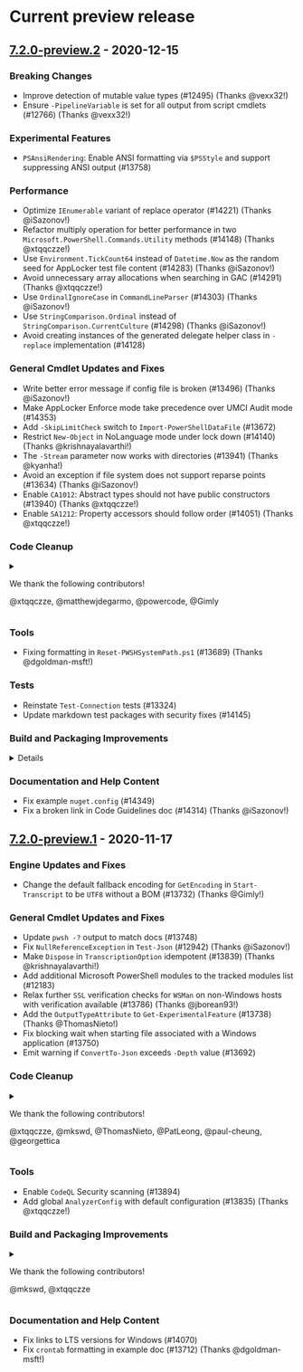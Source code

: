 # Current preview release

## [7.2.0-preview.2] - 2020-12-15

### Breaking Changes

- Improve detection of mutable value types (#12495) (Thanks @vexx32!)
- Ensure `-PipelineVariable` is set for all output from script cmdlets (#12766) (Thanks @vexx32!)

### Experimental Features

- `PSAnsiRendering`: Enable ANSI formatting via `$PSStyle` and support suppressing ANSI output (#13758)

### Performance

- Optimize `IEnumerable` variant of replace operator (#14221) (Thanks @iSazonov!)
- Refactor multiply operation for better performance in two `Microsoft.PowerShell.Commands.Utility` methods (#14148) (Thanks @xtqqczze!)
- Use `Environment.TickCount64` instead of `Datetime.Now` as the random seed for AppLocker test file content (#14283) (Thanks @iSazonov!)
- Avoid unnecessary array allocations when searching in GAC (#14291) (Thanks @xtqqczze!)
- Use `OrdinalIgnoreCase` in `CommandLineParser` (#14303) (Thanks @iSazonov!)
- Use `StringComparison.Ordinal` instead of `StringComparison.CurrentCulture` (#14298) (Thanks @iSazonov!)
- Avoid creating instances of the generated delegate helper class in `-replace` implementation (#14128)

### General Cmdlet Updates and Fixes

- Write better error message if config file is broken (#13496) (Thanks @iSazonov!)
- Make AppLocker Enforce mode take precedence over UMCI Audit mode (#14353)
- Add `-SkipLimitCheck` switch to `Import-PowerShellDataFile` (#13672)
- Restrict `New-Object` in NoLanguage mode under lock down (#14140) (Thanks @krishnayalavarthi!)
- The `-Stream` parameter now works with directories (#13941) (Thanks @kyanha!)
- Avoid an exception if file system does not support reparse points (#13634) (Thanks @iSazonov!)
- Enable `CA1012`: Abstract types should not have public constructors (#13940) (Thanks @xtqqczze!)
- Enable `SA1212`: Property accessors should follow order (#14051) (Thanks @xtqqczze!)

### Code Cleanup

<details>

<summary>

<p>We thank the following contributors!</p>
<p>@xtqqczze, @matthewjdegarmo, @powercode, @Gimly</p>

</summary>

<ul>
<li>Enable <code>SA1007</code>: Operator keyword should be followed by space (#14130) (Thanks @xtqqczze!)</li>
<li>Expand <code>where</code> alias to <code>Where-Object</code> in <code>Reset-PWSHSystemPath.ps1</code> (#14113) (Thanks @matthewjdegarmo!)</li>
<li>Fix whitespace issues (#14092) (Thanks @xtqqczze!)</li>
<li>Add <code>StyleCop.Analyzers</code> package (#13963) (Thanks @xtqqczze!)</li>
<li>Enable <code>IDE0041</code>: <code>UseIsNullCheck</code> (#14041) (Thanks @xtqqczze!)</li>
<li>Enable <code>IDE0082</code>: <code>ConvertTypeOfToNameOf</code> (#14042) (Thanks @xtqqczze!)</li>
<li>Remove unnecessary usings part 4 (#14023) (Thanks @xtqqczze!)</li>
<li>Fix <code>PriorityAttribute</code> name (#14094) (Thanks @xtqqczze!)</li>
<li>Enable nullable: <code>System.Management.Automation.Interpreter.IBoxableInstruction</code> (#14165) (Thanks @powercode!)</li>
<li>Enable nullable: <code>System.Management.Automation.Provider.IDynamicPropertyProvider</code> (#14167) (Thanks @powercode!)</li>
<li>Enable nullable: <code>System.Management.Automation.Language.IScriptExtent</code> (#14179) (Thanks @powercode!)</li>
<li>Enable nullable: <code>System.Management.Automation.Language.ICustomAstVisitor2</code> (#14192) (Thanks @powercode!)</li>
<li>Enable nullable: <code>System.Management.Automation.LanguagePrimitives.IConversionData</code> (#14187) (Thanks @powercode!)</li>
<li>Enable nullable: <code>System.Automation.Remoting.Client.IWSManNativeApiFacade</code> (#14186) (Thanks @powercode!)</li>
<li>Enable nullable: <code>System.Management.Automation.Language.ISupportsAssignment</code> (#14180) (Thanks @powercode!)</li>
<li>Enable nullable: <code>System.Management.Automation.ICommandRuntime2</code> (#14183) (Thanks @powercode!)</li>
<li>Enable nullable: <code>System.Management.Automation.IOutputProcessingState</code> (#14175) (Thanks @powercode!)</li>
<li>Enable nullable: <code>System.Management.Automation.IJobDebugger</code> (#14174) (Thanks @powercode!)</li>
<li>Enable nullable: <code>System.Management.Automation.Interpreter.IInstructionProvider</code> (#14173) (Thanks @powercode!)</li>
<li>Enable nullable: <code>System.Management.Automation.IHasSessionStateEntryVisibility</code> (#14169) (Thanks @powercode!)</li>
<li>Enable nullable: <code>System.Management.Automation.Tracing.IEtwEventCorrelator</code> (#14168) (Thanks @powercode!)</li>
<li>Fix syntax error in Windows packaging script (#14377)</li>
<li>Remove redundant local assignment in <code>AclCommands</code> (#14358) (Thanks @xtqqczze!)</li>
<li>Enable nullable: <code>System.Management.Automation.Language.IAstPostVisitHandler</code> (#14164) (Thanks @powercode!)</li>
<li>Enable nullable: <code>System.Management.Automation.IModuleAssemblyInitializer</code> (#14158) (Thanks @powercode!)</li>
<li>Use <code>Microsoft.PowerShell.MarkdownRender</code> package from <code>nuget.org</code> (#14090)</li>
<li>Replace <code>GetFiles</code> in <code>TestModuleManifestCommand</code> (#14317) (Thanks @xtqqczze!)</li>
<li>Enable nullable: <code>System.Management.Automation.Provider.IContentWriter</code> (#14152) (Thanks @powercode!)</li>
<li>Simplify getting Encoding in <code>TranscriptionOption.FlushContentToDisk</code> (#13910) (Thanks @Gimly!)</li>
<li>Mark applicable structs as <code>readonly</code> and use <code>in</code>-modifier (#13919) (Thanks @xtqqczze!)</li>
<li>Enable nullable: <code>System.Management.Automation.IArgumentCompleter</code> (#14182) (Thanks @powercode!)</li>
<li>Enable <code>CA1822</code>: Mark <code>private</code> members as <code>static</code> (#13897) (Thanks @xtqqczze!)</li>
<li>Fix <code>IDE0090</code>: Simplify <code>new</code> expression part 6 (#14338) (Thanks @xtqqczze!)</li>
<li>Avoid array allocations from <code>GetDirectories</code>/<code>GetFiles</code>. (#14328) (Thanks @xtqqczze!)</li>
<li>Avoid array allocations from <code>GetDirectories</code>/<code>GetFiles</code>. (#14330) (Thanks @xtqqczze!)</li>
<li>Fix <code>RCS1188</code>: Remove redundant auto-property initialization part 2 (#14262) (Thanks @xtqqczze!)</li>
<li>Enable nullable: <code>System.Management.Automation.Host.IHostSupportsInteractiveSession</code> (#14170) (Thanks @powercode!)</li>
<li>Enable nullable: <code>System.Management.Automation.Provider.IPropertyCmdletProvider</code> (#14176) (Thanks @powercode!)</li>
<li>Fix <code>IDE0090</code>: Simplify new expression part 5 (#14301) (Thanks @xtqqczze!)</li>
<li>Enable <code>IDE0075</code>: <code>SimplifyConditionalExpression</code> (#14078) (Thanks @xtqqczze!)</li>
<li>Remove unnecessary usings part 9 (#14288) (Thanks @xtqqczze!)</li>
<li>Fix StyleCop and MarkdownLint CI failures (#14297) (Thanks @xtqqczze!)</li>
<li>Enable <code>SA1000</code>: Keywords should be spaced correctly (#13973) (Thanks @xtqqczze!)</li>
<li>Fix <code>RCS1188</code>: Remove redundant auto-property initialization part 1 (#14261) (Thanks @xtqqczze!)</li>
<li>Mark <code>private</code> members as <code>static</code> part 10 (#14235) (Thanks @xtqqczze!)</li>
<li>Mark <code>private</code> members as <code>static</code> part 9 (#14234) (Thanks @xtqqczze!)</li>
<li>Fix <code>SA1642</code> for <code>Microsoft.Management.Infrastructure.CimCmdlets</code> (#14239) (Thanks @xtqqczze!)</li>
<li>Use <code>AsSpan</code>/<code>AsMemory</code> slice constructor (#14265) (Thanks @xtqqczze!)</li>
<li>Fix <code>IDE0090</code>: Simplify <code>new</code> expression part 4.6 (#14260) (Thanks @xtqqczze!)</li>
<li>Fix <code>IDE0090</code>: Simplify <code>new</code> expression part 4.5 (#14259) (Thanks @xtqqczze!)</li>
<li>Fix <code>IDE0090</code>: Simplify <code>new</code> expression part 4.3 (#14257) (Thanks @xtqqczze!)</li>
<li>Fix <code>IDE0090</code>: Simplify <code>new</code> expression part 4.2 (#14256) (Thanks @xtqqczze!)</li>
<li>Fix <code>IDE0090</code>: Simplify <code>new</code> expression part 2 (#14200) (Thanks @xtqqczze!)</li>
<li>Enable <code>SA1643</code>: Destructor summary documentation should begin with standard text (#14236) (Thanks @xtqqczze!)</li>
<li>Fix <code>IDE0090</code>: Simplify new expression part 4.4 (#14258) (Thanks @xtqqczze!)</li>
<li>Use xml documentation child blocks correctly (#14249) (Thanks @xtqqczze!)</li>
<li>Fix <code>IDE0090</code>: Simplify <code>new</code> expression part 4.1 (#14255) (Thanks @xtqqczze!)</li>
<li>Use consistent spacing in xml documentation tags (#14231) (Thanks @xtqqczze!)</li>
<li>Enable <code>IDE0074</code>: Use coalesce compound assignment (#13396) (Thanks @xtqqczze!)</li>
<li>Remove unnecessary finalizers (#14248) (Thanks @xtqqczze!)</li>
<li>Mark local variable as <code>const</code> (#13217) (Thanks @xtqqczze!)</li>
<li>Fix <code>IDE0032</code>: <code>UseAutoProperty</code> part 2 (#14244) (Thanks @xtqqczze!)</li>
<li>Fix <code>IDE0032</code>: <code>UseAutoProperty</code> part 1 (#14243) (Thanks @xtqqczze!)</li>
<li>Mark <code>private</code> members as <code>static</code> part 8 (#14233) (Thanks @xtqqczze!)</li>
<li>Fix <code>CA1822</code>: Mark members as <code>static</code> part 6 (#14229) (Thanks @xtqqczze!)</li>
<li>Fix <code>CA1822</code>: Mark members as <code>static</code> part 5 (#14228) (Thanks @xtqqczze!)</li>
<li>Fix <code>CA1822</code>: Mark members as <code>static</code> part 4 (#14227) (Thanks @xtqqczze!)</li>
<li>Fix <code>CA1822</code>: Mark members as <code>static</code> part 3 (#14226) (Thanks @xtqqczze!)</li>
<li>Fix <code>CA1822</code>: Mark members as <code>static</code> part 2 (#14225) (Thanks @xtqqczze!)</li>
<li>Fix <code>CA1822</code>: Mark members as <code>static</code> part 1 (#14224) (Thanks @xtqqczze!)</li>
<li>Use <code>see</code> keyword in documentation (#14220) (Thanks @xtqqczze!)</li>
<li>Enable <code>CA2211</code>: Non-constant fields should not be visible (#14073) (Thanks @xtqqczze!)</li>
<li>Enable <code>CA1816</code>: <code>Dispose</code> methods should call <code>SuppressFinalize</code> (#14074) (Thanks @xtqqczze!)</li>
<li>Remove incorrectly implemented finalizer (#14246) (Thanks @xtqqczze!)</li>
<li>Fix <code>CA1822</code>: Mark members as <code>static</code> part 7 (#14230) (Thanks @xtqqczze!)</li>
<li>Fix <code>SA1122</code>: Use <code>string.Empty</code> for empty strings (#14218) (Thanks @xtqqczze!)</li>
<li>Fix various xml documentation issues (#14223) (Thanks @xtqqczze!)</li>
<li>Remove unnecessary <code>using</code>s part 8 (#14072) (Thanks @xtqqczze!)</li>
<li>Enable <code>SA1006</code>: Preprocessor keywords should not be preceded by space (#14052) (Thanks @xtqqczze!)</li>
<li>Fix <code>SA1642</code> for <code>Microsoft.PowerShell.Commands.Utility</code> (#14142) (Thanks @xtqqczze!)</li>
<li>Enable <code>CA2216</code>: Disposable types should declare finalizer (#14089) (Thanks @xtqqczze!)</li>
<li>Wrap and name <code>LoadBinaryModule</code> arguments (#14193) (Thanks @xtqqczze!)</li>
<li>Wrap and name <code>GetListOfFilesFromData</code> arguments (#14194) (Thanks @xtqqczze!)</li>
<li>Enable <code>SA1002</code>: Semicolons should be spaced correctly (#14197) (Thanks @xtqqczze!)</li>
<li>Fix <code>IDE0090</code>: Simplify <code>new</code> expression part 3 (#14201) (Thanks @xtqqczze!)</li>
<li>Enable <code>SA1106</code>: Code should not contain empty statements (#13964) (Thanks @xtqqczze!)</li>
<li>Code performance fixes follow-up (#14207) (Thanks @xtqqczze!)</li>
<li>Remove uninformative comments (#14199) (Thanks @xtqqczze!)</li>
<li>Fix <code>IDE0090</code>: Simplify <code>new</code> expression part 1 (#14027) (Thanks @xtqqczze!)</li>
<li>Enable <code>SA1517</code>: Code should not contain blank lines at start of file (#14131) (Thanks @xtqqczze!)</li>
<li>Enable <code>SA1131</code>: Use readable conditions (#14132) (Thanks @xtqqczze!)</li>
<li>Enable <code>SA1507</code>: Code should not contain multiple blank lines in a row (#14136) (Thanks @xtqqczze!)</li>
<li>Enable <code>SA1516</code> Elements should be separated by blank line (#14137) (Thanks @xtqqczze!)</li>
<li>Enable <code>IDE0031</code>: Null check can be simplified (#13548) (Thanks @xtqqczze!)</li>
<li>Enable <code>CA1065</code>: Do not raise exceptions in unexpected locations (#14117) (Thanks @xtqqczze!)</li>
<li>Enable <code>CA1000</code>: Do not declare <code>static</code> members on generic types (#14097) (Thanks @xtqqczze!)</li>
</ul>

</details>

### Tools

- Fixing formatting in `Reset-PWSHSystemPath.ps1` (#13689) (Thanks @dgoldman-msft!)

### Tests

- Reinstate `Test-Connection` tests (#13324)
- Update markdown test packages with security fixes (#14145)

### Build and Packaging Improvements

<details>

<ul>
<li>Fix a typo in the <code>Get-ChangeLog</code> function (#14129)</li>
<li>Update <code>README</code> and <code>metadata.json</code> for <code>7.2.0-preview.1</code> release (#14104)</li>
<li>Bump <code>NJsonSchema</code> from <code>10.2.2</code> to <code>10.3.1</code> (#14040)</li>
<li>Move windows package signing to use ESRP (#14060)</li>
<li>Use one feed in each <code>nuget.config</code> in official builds (#14363)</li>
<li>Fix path signed RPMs are uploaded from in release build (#14424)</li>
<li>Add <code>Microsoft.PowerShell.MarkdownRender</code> to the package reference list (#14386)</li>
<li>Fix issue with unsigned build (#14367)</li>
<li>Move macOS and nuget to ESRP signing (#14324)</li>
<li>Fix nuget packaging to scrub <code>NullableAttribute</code> (#14344)</li>
<li>Bump <code>Microsoft.NET.Test.Sdk</code> from 16.8.0 to 16.8.3 (#14310)</li>
<li>Bump <code>Markdig.Signed</code> from 0.22.0 to 0.22.1 (#14305)</li>
<li>Bump <code>Microsoft.ApplicationInsights</code> from 2.15.0 to 2.16.0 (#14031)</li>
<li>Move Linux to ESRP signing (#14210)</li>
</ul>

</details>

### Documentation and Help Content

- Fix example `nuget.config` (#14349)
- Fix a broken link in Code Guidelines doc (#14314) (Thanks @iSazonov!)

[7.2.0-preview.2]: https://github.com/PowerShell/PowerShell/compare/v7.2.0-preview.1...v7.2.0-preview.2

## [7.2.0-preview.1] - 2020-11-17

### Engine Updates and Fixes

- Change the default fallback encoding for `GetEncoding` in `Start-Transcript` to be `UTF8` without a BOM (#13732) (Thanks @Gimly!)

### General Cmdlet Updates and Fixes

- Update `pwsh -?` output to match docs (#13748)
- Fix `NullReferenceException` in `Test-Json` (#12942) (Thanks @iSazonov!)
- Make `Dispose` in `TranscriptionOption` idempotent (#13839) (Thanks @krishnayalavarthi!)
- Add additional Microsoft PowerShell modules to the tracked modules list (#12183)
- Relax further `SSL` verification checks for `WSMan` on non-Windows hosts with verification available (#13786) (Thanks @jborean93!)
- Add the `OutputTypeAttribute` to `Get-ExperimentalFeature` (#13738) (Thanks @ThomasNieto!)
- Fix blocking wait when starting file associated with a Windows application (#13750)
- Emit warning if `ConvertTo-Json` exceeds `-Depth` value (#13692)

### Code Cleanup

<details>

<summary>

<p>We thank the following contributors!</p>
<p>@xtqqczze, @mkswd, @ThomasNieto, @PatLeong, @paul-cheung, @georgettica</p>

</summary>

<ul>
<li>Fix RCS1049: Simplify boolean comparison (#13994) (Thanks @xtqqczze!)</li>
<li>Enable IDE0062: Make local function static (#14044) (Thanks @xtqqczze!)</li>
<li>Enable CA2207: Initialize value type static fields inline (#14068) (Thanks @xtqqczze!)</li>
<li>Enable CA1837: Use <code>ProcessId</code> and <code>CurrentManagedThreadId</code> from <code>System.Environment</code> (#14063) (Thanks @xtqqczze and @PatLeong!)</li>
<li>Remove unnecessary using directives (#14014, #14017, #14021, #14050, #14065, #14066, #13863, #13860, #13861, #13814) (Thanks @xtqqczze and @ThomasNieto!)</li>
<li>Remove unnecessary usage of LINQ <code>Count</code> method (#13545) (Thanks @xtqqczze!)</li>
<li>Fix SA1518: The code must not contain extra blank lines at the end of the file (#13574) (Thanks @xtqqczze!)</li>
<li>Enable CA1829: Use the <code>Length</code> or <code>Count</code> property instead of <code>Count()</code> (#13925) (Thanks @xtqqczze!)</li>
<li>Enable CA1827: Do not use <code>Count()</code> or <code>LongCount()</code> when <code>Any()</code> can be used (#13923) (Thanks @xtqqczze!)</li>
<li>Enable or fix nullable usage in a few files (#13793, #13805, #13808, #14018, #13804) (Thanks @mkswd and @georgettica!)</li>
<li>Enable IDE0040: Add accessibility modifiers (#13962, #13874) (Thanks @xtqqczze!)</li>
<li>Make applicable private Guid fields readonly (#14000) (Thanks @xtqqczze!)</li>
<li>Fix CA1003: Use generic event handler instances (#13937) (Thanks @xtqqczze!)</li>
<li>Simplify delegate creation (#13578) (Thanks @xtqqczze!)</li>
<li>Fix RCS1033: Remove redundant boolean literal (#13454) (Thanks @xtqqczze!)</li>
<li>Fix RCS1221: Use pattern matching instead of combination of <code>as</code> operator and null check (#13333) (Thanks @xtqqczze!)</li>
<li>Use <code>is not</code> syntax (#13338) (Thanks @xtqqczze!)</li>
<li>Replace magic number with constant in PDH (#13536) (Thanks @xtqqczze!)</li>
<li>Fix accessor order (#13538) (Thanks @xtqqczze!)</li>
<li>Enable IDE0054: Use compound assignment (#13546) (Thanks @xtqqczze!)</li>
<li>Fix RCS1098: Constant values should be on right side of comparisons (#13833) (Thanks @xtqqczze!)</li>
<li>Enable CA1068: <code>CancellationToken</code> parameters must come last (#13867) (Thanks @xtqqczze!)</li>
<li>Enable CA10XX rules with suggestion severity (#13870, #13928, #13924) (Thanks @xtqqczze!)</li>
<li>Enable IDE0064: Make Struct fields writable (#13945) (Thanks @xtqqczze!)</li>
<li>Run <code>dotnet-format</code> to improve formatting of source code (#13503) (Thanks @xtqqczze!)</li>
<li>Enable CA1825: Avoid zero-length array allocations (#13961) (Thanks @xtqqczze!)</li>
<li>Add IDE analyzer rule IDs to comments (#13960) (Thanks @xtqqczze!)</li>
<li>Enable CA1830: Prefer strongly-typed <code>Append</code> and <code>Insert</code> method overloads on <code>StringBuilder</code> (#13926) (Thanks @xtqqczze!)</li>
<li>Enforce code style in build (#13957) (Thanks @xtqqczze!)</li>
<li>Enable CA1836: Prefer <code>IsEmpty</code> over <code>Count</code> when available (#13877) (Thanks @xtqqczze!)</li>
<li>Enable CA1834: Consider using <code>StringBuilder.Append(char)</code> when applicable (#13878) (Thanks @xtqqczze!)</li>
<li>Fix IDE0044: Make field readonly (#13884, #13885, #13888, #13892, #13889, #13886, #13890, #13891, #13887, #13893, #13969, #13967, #13968, #13970, #13971, #13966, #14012) (Thanks @xtqqczze!)</li>
<li>Enable IDE0048: Add required parentheses (#13896) (Thanks @xtqqczze!)</li>
<li>Enable IDE1005: Invoke delegate with conditional access (#13911) (Thanks @xtqqczze!)</li>
<li>Enable IDE0036: Enable the check on the order of modifiers (#13958, #13881) (Thanks @xtqqczze!)</li>
<li>Use span-based <code>String.Concat</code> instead of <code>String.Substring</code> (#13500) (Thanks @xtqqczze!)</li>
<li>Enable CA1050: Declare types in namespace (#13872) (Thanks @xtqqczze!)</li>
<li>Fix minor keyword typo in C# code comment (#13811) (Thanks @paul-cheung!)</li>
</ul>

</details>

### Tools

- Enable `CodeQL` Security scanning (#13894)
- Add global `AnalyzerConfig` with default configuration (#13835) (Thanks @xtqqczze!)

### Build and Packaging Improvements

<details>

<summary>

<p>We thank the following contributors!</p>
<p>@mkswd, @xtqqczze</p>

</summary>

<ul>
<li>Bump <code>Microsoft.NET.Test.Sdk</code> to <code>16.8.0</code> (#14020)</li>
<li>Bump <code>Microsoft.CodeAnalysis.CSharp</code> to <code>3.8.0</code> (#14075)</li>
<li>Remove workarounds for .NET 5 RTM builds (#14038)</li>
<li>Migrate 3rd party signing to ESRP (#14010)</li>
<li>Fixes to release pipeline for GA release (#14034)</li>
<li>Don't do a shallow checkout (#13992)</li>
<li>Add validation and dependencies for Ubuntu 20.04 distribution to packaging script (#13993)</li>
<li>Add .NET install workaround for RTM (#13991)</li>
<li>Move to ESRP signing for Windows files (#13988)</li>
<li>Update <code>PSReadLine</code> version to <code>2.1.0</code> (#13975)</li>
<li>Bump .NET to version <code>5.0.100-rtm.20526.5</code> (#13920)</li>
<li>Update script to use .NET RTM feeds (#13927)</li>
<li>Add checkout step to release build templates (#13840)</li>
<li>Turn on <code>/features:strict</code> for all projects (#13383) (Thanks @xtqqczze!)</li>
<li>Bump <code>NJsonSchema</code> to <code>10.2.2</code> (#13722, #13751)</li>
<li>Add flag to make Linux script publish to production repo (#13714)</li>
<li>Bump <code>Markdig.Signed</code> to <code>0.22.0</code> (#13741)</li>
<li>Use new release script for Linux packages (#13705)</li>
</ul>

</details>

### Documentation and Help Content

- Fix links to LTS versions for Windows (#14070)
- Fix `crontab` formatting in example doc (#13712) (Thanks @dgoldman-msft!)

[7.2.0-preview.1]: https://github.com/PowerShell/PowerShell/compare/v7.1.0...v7.2.0-preview.1
